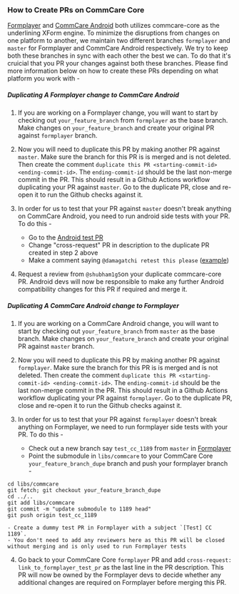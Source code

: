 ### How to Create PRs on CommCare Core

[Formplayer](https://github.com/dimagi/formplayer) and [CommCare Android](https://github.com/dimagi/commcare-android) both utilizes commcare-core as the underlining XForm engine.  To minimize the disruptions from changes on one platform to another, we maintain two different branches `formplayer` and `master` for Formplayer and CommCare Android respectively.
We try to keep both these branches in sync with each other the best we can. To do that it's cruicial that you PR your changes against both these branches. Please find more information below on how to create these PRs depending on what platform you work with - 


##### Duplicating A Formplayer change to CommCare Android

1. If you are working on a Formplayer change, you will want to start by checking out `your_feature_branch` from `formplayer` as the base branch. Make changes on `your_feature_branch` and create your original PR against `formplayer` branch.

2. Now you will need to duplicate this PR by making another PR against `master`. Make sure the branch for this PR is is merged and is not deleted. Then create the comment `duplicate this PR <starting-commit-id> <ending-commit-id>`. The `ending-commit-id` should be the last non-merge commit in the PR. This should result in a Github Actions workflow duplicating your PR against `master`. Go to the duplicate PR, close and re-open it to run the Github checks against it.

3. In order for us to test that your PR against `master` doesn't break anything on CommCare Android, you need to run android side tests with your PR.
To do this - 
    - Go to the [Android test PR](https://github.com/dimagi/commcare-android/pull/2612)
    - Change "cross-request" PR in description to the duplicate PR created in step 2 above
    - Make a comment saying `@damagatchi retest this please` ([example](https://github.com/dimagi/commcare-android/pull/2612#issuecomment-1453132625))

4. Request a review from `@shubham1g5`on your duplicate commcare-core PR. Android devs will now be responsible to make any further Android compatibility changes for this PR if required and merge it.  


##### Duplicating A CommCare Android change to Formplayer

1. If you are working on a CommCare Android change, you will want to start by checking out `your_feature_branch` from `master` as the base branch. Make changes on `your_feature_branch` and create your original PR against `master` branch.

2. Now you will need to duplicate this PR by making another PR against `formplayer`. Make sure the branch for this PR is is merged and is not deleted. Then create the comment `duplicate this PR <starting-commit-id> <ending-commit-id>`. The `ending-commit-id` should be the last non-merge commit in the PR. This should result in a Github Actions workflow duplicating your PR against `formplayer`. Go to the duplicate PR, close and re-open it to run the Github checks against it.

3. In order for us to test that your PR against `formplayer` doesn't break anything on Formplayer, we need to run formplayer side tests with your PR.
To do this - 
    - Check out a new branch say `test_cc_1189` from `master` in [Formplayer](https://github.com/dimagi/formplayer)
    - Point the submodule in `libs/commcare` to your CommCare Core `your_feature_branch_dupe` branch and push your formplayer branch - 
````
cd libs/commcare
git fetch; git checkout your_feature_branch_dupe
cd ../..
git add libs/commcare
git commit -m "update submodule to 1189 head"
git push origin test_cc_1189
````
    - Create a dummy test PR in Formplayer with a subject `[Test] CC 1189`. 
    - You don't need to add any reviewers here as this PR will be closed without merging and is only used to run Formplayer tests

4. Go back to your CommCare Core `formplayer` PR and add `cross-request: link_to_formplayer_test_pr` as the last line in the PR description. This PR will now be owned by the Formplayer devs to decide whether any additional changes are required on Formplayer before merging this PR.
